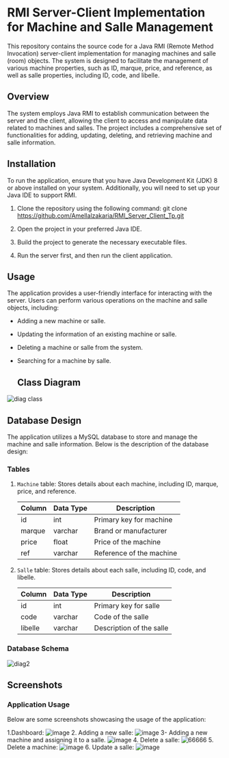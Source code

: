 # RMI Server-Client Implementation for Machine and Salle Management

This repository contains the source code for a Java RMI (Remote Method Invocation) server-client implementation for managing machines and salle (room) objects. The system is designed to facilitate the management of various machine properties, such as ID, marque, price, and reference, as well as salle properties, including ID, code, and libelle.

## Overview

The system employs Java RMI to establish communication between the server and the client, allowing the client to access and manipulate data related to machines and salles. The project includes a comprehensive set of functionalities for adding, updating, deleting, and retrieving machine and salle information.

## Installation

To run the application, ensure that you have Java Development Kit (JDK) 8 or above installed on your system. Additionally, you will need to set up your Java IDE to support RMI.
1. Clone the repository using the following command:
git clone https://github.com/Amellalzakaria/RMI_Server_Client_Tp.git

3. Open the project in your preferred Java IDE.

4. Build the project to generate the necessary executable files.

5. Run the server first, and then run the client application.

## Usage

The application provides a user-friendly interface for interacting with the server. Users can perform various operations on the machine and salle objects, including:

- Adding a new machine or salle.
- Updating the information of an existing machine or salle.
- Deleting a machine or salle from the system.
- Searching for a machine by salle.

  ## Class Diagram

![diag class](https://github.com/Amellalzakaria/RMI_Server_Client_Tp/assets/118927619/19358ff8-a8c4-4646-ade8-e80c72861d90)

## Database Design

The application utilizes a MySQL database to store and manage the machine and salle information. Below is the description of the database design:

### Tables

1. `Machine` table: Stores details about each machine, including ID, marque, price, and reference.

   | Column  | Data Type  | Description              |
   |---------|------------|--------------------------|
   | id      | int        | Primary key for machine  |
   | marque  | varchar    | Brand or manufacturer    |
   | price   | float      | Price of the machine     |
   | ref     | varchar    | Reference of the machine |

2. `Salle` table: Stores details about each salle, including ID, code, and libelle.

   | Column  | Data Type  | Description              |
   |---------|------------|--------------------------|
   | id      | int        | Primary key for salle    |
   | code    | varchar    | Code of the salle        |
   | libelle | varchar    | Description of the salle |

### Database Schema

![diag2](https://github.com/Amellalzakaria/RMI_Server_Client_Tp/assets/118927619/e5fa3b5d-bd93-47d8-972e-3bde732a58d8)

## Screenshots

### Application Usage

Below are some screenshots showcasing the usage of the application:

1.Dashboard:
![image](https://github.com/Amellalzakaria/RMI_Server_Client_Tp/assets/118927619/0447ff05-d017-493c-827a-51ff991b72dc)
2. Adding a new salle:
![image](https://github.com/Amellalzakaria/RMI_Server_Client_Tp/assets/118927619/20648aee-5e95-43c1-92a9-2dc1516253ba)
3- Adding a new machine and assigning it to a salle.
![image](https://github.com/Amellalzakaria/RMI_Server_Client_Tp/assets/118927619/df0e4e97-ce72-4cee-8a64-67fc9f7aa220)
4. Delete a salle:
![66666](https://github.com/Amellalzakaria/RMI_Server_Client_Tp/assets/118927619/c22cd017-eb37-4efb-9c49-6da18827a74b)
5. Delete a machine:
![image](https://github.com/Amellalzakaria/RMI_Server_Client_Tp/assets/118927619/fb63ef91-cbcb-45e7-931a-1273c482344a)
6. Update a salle: 
![image](https://github.com/Amellalzakaria/RMI_Server_Client_Tp/assets/118927619/8a66df4e-4ba4-4c66-82e9-5b2dd6c705d2)

